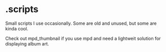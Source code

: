 # .scripts
Small scripts I use occasionally. Some are old and unused, but some are kinda cool.

Check out mpd_thumbnail if you use mpd and need a lightweit solution for displaying album art.
